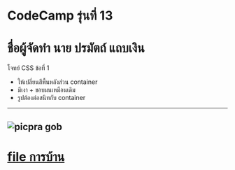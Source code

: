 # CodeCamp รุ่นที่ 13

# **ชื่อผู้จัดทำ นาย ปรมัตถ์ แถบเงิน**

โจทย์ CSS ข้อที่ 1
- ให้เปลี่ยนสีพื้นหลังส่วน container
- มีเงา + ขอบมนเหมือนเดิม
- รูปต้องต่อสนิทกับ container
---
![picpra gob](/picname.png)
---
# [file การบ้าน](/htmlRAM.html)